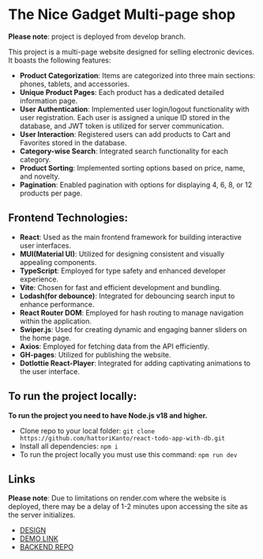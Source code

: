 # The Nice Gadget Multi-page shop

**Please note**: project is deployed from develop branch.

This project is a multi-page website designed for selling electronic devices. It boasts the following features:

- **Product Categorization**: Items are categorized into three main sections: phones, tablets, and accessories.
- **Unique Product Pages**: Each product has a dedicated detailed information page.
- **User Authentication**: Implemented user login/logout functionality with user registration. Each user is assigned a unique ID stored in the database, and JWT token is utilized for server communication.
- **User Interaction**: Registered users can add products to Cart and Favorites stored in the database.
- **Category-wise Search**: Integrated search functionality for each category.
- **Product Sorting**: Implemented sorting options based on price, name, and novelty.
- **Pagination**: Enabled pagination with options for displaying 4, 6, 8, or 12 products per page.

## Frontend Technologies:

- **React**: Used as the main frontend framework for building interactive user interfaces.
- **MUI(Material UI)**: Utilized for designing consistent and visually appealing components.
- **TypeScript**: Employed for type safety and enhanced developer experience.
- **Vite**: Chosen for fast and efficient development and bundling.
- **Lodash(for debounce)**: Integrated for debouncing search input to enhance performance.
- **React Router DOM**: Employed for hash routing to manage navigation within the application.
- **Swiper.js**: Used for creating dynamic and engaging banner sliders on the home page.
- **Axios**: Employed for fetching data from the API efficiently.
- **GH-pages**: Utilized for publishing the website.
- **Dotlottie React-Player**: Integrated for adding captivating animations to the user interface.

## To run the project locally:
**To run the project you need to have Node.js v18 and higher.**

- Clone repo to your local folder: `git clone https://github.com/hattoriKanto/react-todo-app-with-db.git`
- Install all dependencies: `npm i`
- To run the project locally you must use this command: `npm run dev`

## Links

**Please note**: Due to limitations on render.com where the website is deployed, there may be a delay of 1-2 minutes upon accessing the site as the server initializes.

- [DESIGN](<https://www.figma.com/file/7JTa0q8n3dTSAyMNaA0u8o/Phone-catalog-(V2)-Rounded-Style-3?type=design&node-id=0-1&mode=design>)
- [DEMO LINK](https://fs-jan24-midnight-coup.github.io/react_phone-catalog)
- [BACKEND REPO](https://github.com/hattoriKanto/express_phone-catalog)
